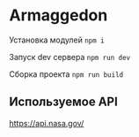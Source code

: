 # Armaggedon

Установка модулей `npm i`

Запуск dev сервера `npm run dev`

Сборка проекта `npm run build`

## Используемое API

https://api.nasa.gov/
